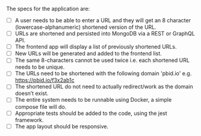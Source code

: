 The specs for the application are:
- [ ] A user needs to be able to enter a URL and they will get an 8 character (lowercase-alphanumeric) shortened version of the URL.
- [ ] URLs are shortened and persisted into MongoDB via a REST or GraphQL API.
- [ ] The frontend app will display a list of previously shortened URLs.
- [ ] New URLs will be generated and added to the frontend list.
- [ ] The same 8-characters cannot be used twice i.e. each shortened URL needs to be unique.
- [ ] The URLs need to be shortened with the following domain 'pbid.io' e.g. https://pbid.io/f3x2ab1c
- [ ] The shortened URL do not need to actually redirect/work as the domain doesn’t exist.
- [ ] The entire system needs to be runnable using Docker, a simple compose file will do.
- [ ] Appropriate tests should be added to the code, using the jest framework.
- [ ] The app layout should be responsive.
